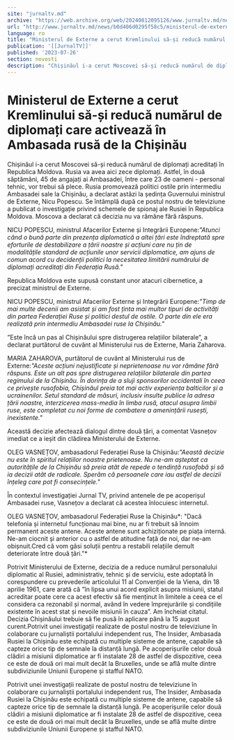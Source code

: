```yaml
---
site: "jurnaltv.md"
archive: "https://web.archive.org/web/20240812095126/www.jurnaltv.md/news/b0d406d0295f58c5/ministerul-de-externe-a-cerut-kremlinului-sa-si-reduca-numarul-de-diplomati-"
url: "http://www.jurnaltv.md/news/b0d406d0295f58c5/ministerul-de-externe-a-cerut-kremlinului-sa-si-reduca-numarul-de-diplomati-"
language: ro
title: "Ministerul de Externe a cerut Kremlinului să-și reducă numărul de diplomați care activează în Ambasada rusă de la Chișinău"
publication: '[[JurnalTV]]'
published: '2023-07-26'
section: novosti
description: "Chișinăul i-a cerut Moscovei să-și reducă numărul de diplomați acreditați în Republica Moldova. Rusia va avea aici zece diplomați. Astfel, în două săptămâni, 45 de angajați ai Ambasadei, între care 23 de oameni - personal tehnic, vor trebui să plece. Rusia promovează politici ostile prin intermediu Ambasadei sale la Chișinău, a declarat astăzi la ședința Guvernului ministrul de Externe, Nicu Popescu. Se întâmplă după ce postul nostru de televiziune a publicat o investigație privind schemele de spionaj ale Rusiei în Republica Moldova. Moscova a declarat că decizia nu va rămâne fără răspuns."
---
```


# Ministerul de Externe a cerut Kremlinului să-și reducă numărul de diplomați care activează în Ambasada rusă de la Chișinău

Chișinăul i-a cerut Moscovei să-și reducă numărul de diplomați acreditați în Republica Moldova. Rusia va avea aici zece diplomați. Astfel, în două săptămâni, 45 de angajați ai Ambasadei, între care 23 de oameni - personal tehnic, vor trebui să plece. Rusia promovează politici ostile prin intermediu Ambasadei sale la Chișinău, a declarat astăzi la ședința Guvernului ministrul de Externe, Nicu Popescu. Se întâmplă după ce postul nostru de televiziune a publicat o investigație privind schemele de spionaj ale Rusiei în Republica Moldova. Moscova a declarat că decizia nu va rămâne fără răspuns.

NICU POPESCU, ministrul Afacerilor Externe și Integrării Europene:*"Atunci când o bună parte din prezența diplomatică a altei țări este îndreptată spre eforturile de destabilizare a țării noastre și acțiuni care nu țin de modalitățile standard de acțiunile unor servicii diplomatice, am ajuns de comun acord cu decidenții politici la necesitatea limitării numărului de diplomați acreditați din Federația Rusă."*

Republica Moldova este supusă constant unor atacuri cibernetice, a precizat ministrul de Externe.

NICU POPESCU, ministrul Afacerilor Externe și Integrării Europene:*"Timp de mai multe decenii am asistat și am fost ținta mai multor tipuri de activități din partea Federației Ruse și politici destul de ostile. O parte din ele era realizată prin intermediu Ambasadei ruse la Chișinău."*

”Este încă un pas al Chișinăului spre distrugerea relațiilor bilaterale”, a declarat purtătorul de cuvânt al Ministerului rus de Externe, Maria Zaharova.

MARIA ZAHAROVA, purtătorul de cuvânt al Ministerului rus de Externe:*"Aceste acțiuni nejustificate și neprietenoase nu vor rămâne fără răspuns. Este un alt pas spre distrugerea relațiilor bilaterale din partea regimului de la Chișinău. În dorința de a sluji sponsorilor occidentali în ceea ce privește rusofobia, Chișinăul preia tot mai activ experiența balticilor și a ucrainenilor. Setul standard de măsuri, inclusiv insulte publice la adresa țării noastre, interzicerea mass-media în limba rusă, atacul asupra limbii ruse, este completat cu noi forme de combatere a amenințării rusești, inexistente."*

Această decizie afectează dialogul dintre două țări, a comentat Vasnețov imediat ce a ieșit din clădirea Ministerului de Externe.

OLEG VASNEȚOV, ambasadorul Federației Ruse la Chișinău:*"Aeastă decizie nu este în spiritul relațiilor noastre prietenoase. Nu ne-am așteptat ca autoritățile de la Chișinău să preia atât de repede o tendință rusofobă și să ia decizii atât de radicale. Sperăm că persoanele care iau astfel de decizii înțeleg care pot fi consecințele."*

În contextul investigației Jurnal TV, privind antenele de pe acoperișul Ambasadei ruse, Vasnețov a declarat că acestea înlocuiesc internetul.

OLEG VASNEȚOV, ambasadorul Federației Ruse la Chișinău*: "Dacă telefonia și internetul funcționau mai bine, nu ar fi trebuit să înnoim permanent aceste antene. Aceste antene sunt achiziționate pe piața internă. Ne-am ciocnit și anterior cu o astfel de atitudine față de noi, dar ne-am obișnuit.Cred că vom găsi soluții pentru a restabili relațiile demult deteriorate între două țări."*

Potrivit Ministerului de Externe, decizia de a reduce numărul personalului diplomatic al Rusiei, administrativ, tehnic și de serviciu, este adoptată în corespundere cu prevederile articolului 11 al Convenției de la Viena, din 18 aprilie 1961, care arată că ”în lipsa unui acord explicit asupra misiunii, statul acreditar poate cere ca acest efectiv să fie menținut în limitele a ceea ce el considera ca rezonabil și normal, având în vedere împrejurările și condițiile existente în acest stat și nevoile misiunii în cauza”. Am încheiat citatul. Decizia Chișinăului trebuie să fie pusă în aplicare până la 15 august curent.Potrivit unei investigații realizate de postul nostru de televiziune în colaborare cu jurnaliștii portalului independent rus, The Insider, Ambasada Rusiei la Chișinău este echipată cu multiple sisteme de antene, capabile să capteze orice tip de semnale la distanță lungă. Pe acoperișurile celor două clădiri a misiunii diplomatice ar fi instalate 28 de astfel de dispozitive, ceea ce este de două ori mai mult decât la Bruxelles, unde se află multe dintre subdiviziunile Uniunii Europene și stafful NATO.

Potrivit unei investigații realizate de postul nostru de televiziune în colaborare cu jurnaliștii portalului independent rus, The Insider, Ambasada Rusiei la Chișinău este echipată cu multiple sisteme de antene, capabile să capteze orice tip de semnale la distanță lungă. Pe acoperișurile celor două clădiri a misiunii diplomatice ar fi instalate 28 de astfel de dispozitive, ceea ce este de două ori mai mult decât la Bruxelles, unde se află multe dintre subdiviziunile Uniunii Europene și stafful NATO.